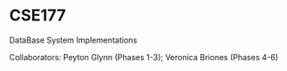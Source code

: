 # CSE177
DataBase System Implementations

Collaborators: Peyton Glynn (Phases 1-3); Veronica Briones (Phases 4-6)
